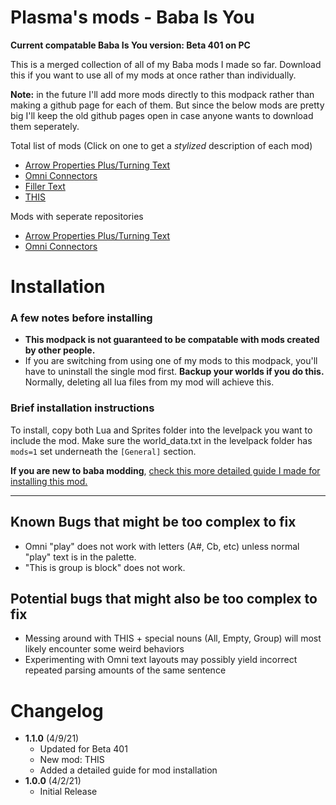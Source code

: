 # Plasma's mods - Baba Is You

**Current compatable Baba Is You version: Beta 401 on PC**

This is a merged collection of all of my Baba mods I made so far. Download this if you want to use all of my mods at once rather than individually.

**Note:** in the future I'll add more mods directly to this modpack rather than making a github page for each of them. But since the below mods are pretty big I'll keep the old github pages open in case anyone wants to download them seperately.

Total list of mods (Click on one to get a *stylized* description of each mod)
- [Arrow Properties Plus/Turning Text](docs/arrow_properties_plus.md)
- [Omni Connectors](docs/omni_connectors.md)
- [Filler Text](docs/filler_text.md)
- [THIS](docs/this.md)

Mods with seperate repositories
- [Arrow Properties Plus/Turning Text](https://github.com/PlasmaFlare/Baba-Is-You-Arrow-Properties-Plus)
- [Omni Connectors](https://github.com/PlasmaFlare/Baba-Is-You-Mod-Omni-Connectors)


# Installation
### A few notes before installing
- **This modpack is not guaranteed to be compatable with mods created by other people.**
- If you are switching from using one of my mods to this modpack, you'll have to uninstall the single mod first. **Backup your worlds if you do this.** Normally, deleting all lua files from my mod will achieve this. 

### Brief installation instructions
To install, copy both Lua and Sprites folder into the levelpack you want to include the mod. Make sure the world_data.txt in the levelpack folder has `mods=1` set underneath the `[General]` section.

**If you are new to baba modding**, [check this more detailed guide I made for installing this mod.](docs/installation_guide.md)

----
## Known Bugs that might be too complex to fix
- Omni "play" does not work with letters (A#, Cb, etc) unless normal "play" text is in the palette.
- "This is group is block" does not work.
## Potential bugs that might also be too complex to fix
- Messing around with THIS + special nouns (All, Empty, Group) will most likely encounter some weird behaviors
- Experimenting with Omni text layouts may possibly yield incorrect repeated parsing amounts of the same sentence

# Changelog
- **1.1.0** (4/9/21)
  - Updated for Beta 401
  - New mod: THIS
  - Added a detailed guide for mod installation
- **1.0.0** (4/2/21)
  - Initial Release